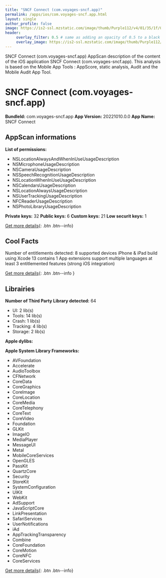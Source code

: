 ```yaml
---
title: "SNCF Connect (com.voyages-sncf.app)"
permalink: /apps/ios/com.voyages-sncf.app.html
layout: single
author_profile: false
image: https://is2-ssl.mzstatic.com/image/thumb/Purple112/v4/01/35/1f/01351f6c-c8aa-890f-29a4-2651ed2b3a9d/AppIcon-0-0-1x_U007emarketing-0-0-0-7-0-0-sRGB-0-0-0-GLES2_U002c0-512MB-85-220-0-0.png/512x512bb.jpg
header: 
     overlay_filter: 0.5 # same as adding an opacity of 0.5 to a black background
     overlay_image: https://is2-ssl.mzstatic.com/image/thumb/Purple112/v4/01/35/1f/01351f6c-c8aa-890f-29a4-2651ed2b3a9d/AppIcon-0-0-1x_U007emarketing-0-0-0-7-0-0-sRGB-0-0-0-GLES2_U002c0-512MB-85-220-0-0.png/512x512bb.jpg
---
```

SNCF Connect (com.voyages-sncf.app) AppScan description of the content of the iOS application SNCF Connect (com.voyages-sncf.app). This analysis is based on the Mobile App Tools : AppScore, static analysis, Audit and the Mobile Audit App Tool.

# SNCF Connect (com.voyages-sncf.app)

**BundleId:** com.voyages-sncf.app
**App Version:** 20221010.0.0
**App Name:** SNCF Connect


## AppScan informations 

**List of permissions:** 
- NSLocationAlwaysAndWhenInUseUsageDescription
- NSMicrophoneUsageDescription
- NSCameraUsageDescription
- NSSpeechRecognitionUsageDescription
- NSLocationWhenInUseUsageDescription
- NSCalendarsUsageDescription
- NSLocationAlwaysUsageDescription
- NSUserTrackingUsageDescription
- NFCReaderUsageDescription
- NSPhotoLibraryUsageDescription
  
  
**Private keys:** 32
**Public keys:** 6
**Custom keys:** 21
**Low securit keys:** 1
  
[Get more details](/pricing.html){: .btn .btn--info}

## Cool Facts

Number of entitlements detected: 8
supported devices iPhone & iPad
build using Xcode 13
contains 1 App extensions
support multiple languages
at least 3 entitlemented features (strong iOS integration)
  
[Get more details](/pricing.html){: .btn .btn--info }

## Librairies 
**Number of Third Party Library detected:** 64
- UI: 2 lib(s)
- Tools: 14 lib(s)
- Crash: 1 lib(s)
- Tracking: 4 lib(s)
- Storage: 2 lib(s)


**Apple dylibs:**


**Apple System Library Frameworks:**
- AVFoundation
- Accelerate
- AudioToolbox
- CFNetwork
- CoreData
- CoreGraphics
- CoreImage
- CoreLocation
- CoreMedia
- CoreTelephony
- CoreText
- CoreVideo
- Foundation
- GLKit
- ImageIO
- MediaPlayer
- MessageUI
- Metal
- MobileCoreServices
- OpenGLES
- PassKit
- QuartzCore
- Security
- StoreKit
- SystemConfiguration
- UIKit
- WebKit
- AdSupport
- JavaScriptCore
- LinkPresentation
- SafariServices
- UserNotifications
- iAd
- AppTrackingTransparency
- Combine
- CoreFoundation
- CoreMotion
- CoreNFC
- CoreServices


  
[Get more details](/pricing.html){: .btn .btn--info}

